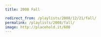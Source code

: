 ```yaml
---
title: 2008 Fall

redirect_from: /playlists/2008/12/21/fall/
permalink: /playlists/2008/fall/
image: http://placehold.it/600
---
```

